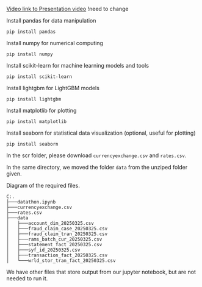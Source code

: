 [Video link to Presentation video]("www.google.com") !need to change


Install pandas for data manipulation

```pip install pandas```

Install numpy for numerical computing

```pip install numpy```

Install scikit-learn for machine learning models and tools

```pip install scikit-learn```

Install lightgbm for LightGBM models

```pip install lightgbm```

Install matplotlib for plotting

```pip install matplotlib```

Install seaborn for statistical data visualization (optional, useful for plotting)

```pip install seaborn```


In the scr folder, please download ```currencyexchange.csv``` and ```rates.csv```. 

In the same directory, we moved the folder ```data``` from the unziped folder given.

Diagram of the required files.

```C:\ditto>scr
C:.
├───datathon.ipynb
├───currencyexchange.csv
├───rates.csv
├───data
│   ├───account_dim_20250325.csv
│   ├───fraud_claim_case_20250325.csv
│   ├───fraud_claim_tran_20250325.csv
│   ├───rams_batch_cur_20250325.csv
│   ├───statement_fact_20250325.csv
│   ├───syf_id_20250325.csv
│   ├───transaction_fact_20250325.csv
│   └───wrld_stor_tran_fact_20250325.csv
```


We have other files that store output from our jupyter notebook, but are not needed to run it.
